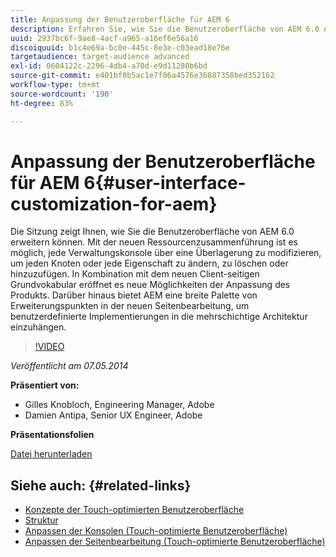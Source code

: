 ```yaml
---
title: Anpassung der Benutzeroberfläche für AEM 6
description: Erfahren Sie, wie Sie die Benutzeroberfläche von AEM 6.0 erweitern. Mit der neuen Ressourcenzusammenführung ist es möglich, jede Verwaltungskonsole über eine Überlagerung zu modifizieren, um jeden Knoten oder jede Eigenschaft zu ändern, zu löschen oder hinzuzufügen.
uuid: 2937bc6f-9ae8-4acf-a965-a16ef6e56a16
discoiquuid: b1c4e69a-bc0e-445c-8e3e-c03ead18e76e
targetaudience: target-audience advanced
exl-id: 0604122c-2296-4db4-a70d-e9d11280b6bd
source-git-commit: e401bf0b5ac1e7f06a4576e36887358bed352162
workflow-type: tm+mt
source-wordcount: '190'
ht-degree: 83%

---
```


# Anpassung der Benutzeroberfläche für AEM 6{#user-interface-customization-for-aem}

Die Sitzung zeigt Ihnen, wie Sie die Benutzeroberfläche von AEM 6.0 erweitern können. Mit der neuen Ressourcenzusammenführung ist es möglich, jede Verwaltungskonsole über eine Überlagerung zu modifizieren, um jeden Knoten oder jede Eigenschaft zu ändern, zu löschen oder hinzuzufügen. In Kombination mit dem neuen Client-seitigen Grundvokabular eröffnet es neue Möglichkeiten der Anpassung des Produkts. Darüber hinaus bietet AEM eine breite Palette von Erweiterungspunkten in der neuen Seitenbearbeitung, um benutzerdefinierte Implementierungen in die mehrschichtige Architektur einzuhängen.

>[!VIDEO](https://video.tv.adobe.com/v/19519/?quality=9)

*Veröffentlicht am 07.05.2014*

**Präsentiert von:**

* Gilles Knobloch, Engineering Manager, Adobe
* Damien Antipa, Senior UX Engineer, Adobe

**Präsentationsfolien**

[Datei herunterladen](assets/user-interface-customization-for-aem6.pdf)

## Siehe auch: {#related-links}

* [Konzepte der Touch-optimierten Benutzeroberfläche](https://docs.adobe.com/docs/en/aem/6-0/develop/the-basics/touch-ui-concepts.html)
* [Struktur](https://docs.adobe.com/docs/en/aem/6-0/develop/the-basics/touch-ui-structure.html)
* [Anpassen der Konsolen (Touch-optimierte Benutzeroberfläche)](https://docs.adobe.com/docs/en/aem/6-0/develop/extending/customizing-consoles-touch.html)
* [Anpassen der Seitenbearbeitung (Touch-optimierte Benutzeroberfläche)](https://docs.adobe.com/docs/en/aem/6-0/develop/extending/customizing-page-authoring-touch.html)
